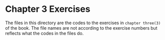 # Chapter 3 Exercises

The files in this directory are the codes to the exercises in `chapter three(3)` of the book. The file names are not according to the exercise numbers but reflects what the codes in the files do.
